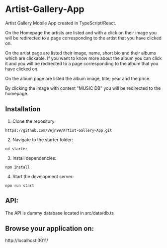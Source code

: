 # Artist-Gallery-App

Artist Gallery Mobile App created in TypeScript/React.

On the Homepage the artists are listed and with a click on their image you will be redirected to a page corresponding to the artist that you have clicked on.

On the artist page are listed their image, name, short bio and their albums which are clickable. If you want to know more about the album you can click it and you will be redirected to a page corresponding to the album that you have clicked on.

On the album page are listed the album image, title, year and the price.

By clicking the image with content "MUSIC DB" you will be redirected to the homepage.

## Installation

1. Clone the repository:
```
https://github.com/Vejn99/Artist-Gallery-App.git
```

2. Navigate to the starter folder:
```
cd starter
```

3. Install dependencies:

```
npm install
```

4. Start the development server:

```
npm run start
```

## API:

The API is dummy database located in src/data/db.ts

## Browse your application on:
http://localhost:3011/
